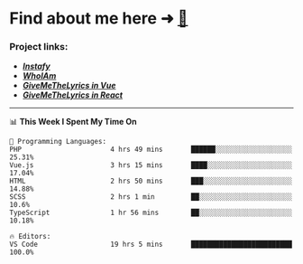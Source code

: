 # Find about me here ➜ [🧑](https://pauabella.dev)

### Project links:
- ***[Instafy](https://instafy.me)***
- ***[WhoIAm](https://pauabella.dev)***
- ***[GiveMeTheLyrics in Vue](https://lyrics.pauabella.dev)***
- ***[GiveMeTheLyrics in React](https://pauabella.dev/GiveMeTheLyrics)***

---
<!--START_SECTION:waka-->
📊 **This Week I Spent My Time On** 

```text
💬 Programming Languages: 
PHP                      4 hrs 49 mins       ██████░░░░░░░░░░░░░░░░░░░   25.31% 
Vue.js                   3 hrs 15 mins       ████░░░░░░░░░░░░░░░░░░░░░   17.04% 
HTML                     2 hrs 50 mins       ███░░░░░░░░░░░░░░░░░░░░░░   14.88% 
SCSS                     2 hrs 1 min         ██░░░░░░░░░░░░░░░░░░░░░░░   10.6% 
TypeScript               1 hr 56 mins        ██░░░░░░░░░░░░░░░░░░░░░░░   10.18%

🔥 Editors: 
VS Code                  19 hrs 5 mins       █████████████████████████   100.0%

```


<!--END_SECTION:waka-->
